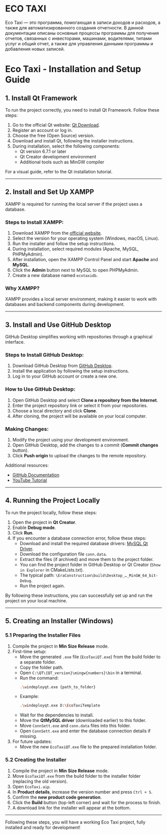 # ECO TAXI
Eco Taxi — это программа, помогающая в записи доходов и расходов, а также для автоматизированного создания отчетности. В данной документации описаны основные процессы программы для получения отчетов, связанных с инвесторами, машинами, водителями, типами услуг и общий отчет, а также для управления данными программы и добавления новых записей.


# Eco Taxi - Installation and Setup Guide

## 1. Install Qt Framework
To run the project correctly, you need to install Qt Framework. Follow these steps:

1. Go to the official Qt website: [Qt Download](https://www.qt.io/download).
2. Register an account or log in.
3. Choose the free (Open Source) version.
4. Download and install Qt, following the installer instructions.
5. During installation, select the following components:
   - Qt version 6.7.1 or later
   - Qt Creator development environment
   - Additional tools such as MinGW compiler

For a visual guide, refer to the Qt installation tutorial.

---

## 2. Install and Set Up XAMPP
XAMPP is required for running the local server if the project uses a database.

### Steps to Install XAMPP:
1. Download XAMPP from the [official website](https://www.apachefriends.org/index.html).
2. Select the version for your operating system (Windows, macOS, Linux).
3. Run the installer and follow the setup instructions.
4. During installation, select required modules (Apache, MySQL, PHPMyAdmin).
5. After installation, open the XAMPP Control Panel and start **Apache** and **MySQL**.
6. Click the **Admin** button next to MySQL to open PHPMyAdmin.
7. Create a new database named `ecotaxidb`.

### Why XAMPP?
XAMPP provides a local server environment, making it easier to work with databases and backend components during development.

---

## 3. Install and Use GitHub Desktop
GitHub Desktop simplifies working with repositories through a graphical interface.

### Steps to Install GitHub Desktop:
1. Download GitHub Desktop from [GitHub Desktop](https://desktop.github.com).
2. Install the application by following the setup instructions.
3. Log in to your GitHub account or create a new one.

### How to Use GitHub Desktop:
1. Open GitHub Desktop and select **Clone a repository from the Internet**.
2. Enter the project repository link or select it from your repositories.
3. Choose a local directory and click **Clone**.
4. After cloning, the project will be available on your local computer.

### Making Changes:
1. Modify the project using your development environment.
2. Open GitHub Desktop, add the changes to a commit (**Commit changes** button).
3. Click **Push origin** to upload the changes to the remote repository.

Additional resources:
- [GitHub Documentation](https://docs.github.com/en/)
- [YouTube Tutorial](https://www.youtube.com)

---

## 4. Running the Project Locally
To run the project locally, follow these steps:

1. Open the project in **Qt Creator**.
2. Enable **Debug mode**.
3. Click **Run**.
4. If you encounter a database connection error, follow these steps:
   - Download and install the required database drivers: [MySQL Qt Driver](https://github.com/thecodemonkey86/qt_mysql_driver).
   - Download the configuration file `conn.data`.
   - Extract the files (if archived) and move them to the project folder.
   - You can find the project folder in GitHub Desktop or Qt Creator (`Show in Explorer` in CMakeLists.txt).
   - The typical path: `\EraConstruction\build\Desktop_…_MinGW_64_bit-Debug`.
   - Run the project again.

By following these instructions, you can successfully set up and run the project on your local machine.

---

## 5. Creating an Installer (Windows)

### 5.1 Preparing the Installer Files
1. Compile the project in **Min Size Release** mode.
2. First-time setup:
   - Move the generated `.exe` file (`EcoTaxiQT.exe`) from the build folder to a separate folder.
   - Copy the folder path.
   - Open `C:\QT\{QT_version}\mingw{numbers}\bin` in a terminal.
   - Run the command:
     ```sh
     .\windeployqt.exe {path_to_folder}
     ```
   - Example:
     ```sh
     .\windeployqt.exe D:\EcoTaxiTemplate
     ```
   - Wait for the dependencies to install.
   - Move the **QtMySQL driver** (downloaded earlier) to this folder.
   - Move `ConnSett.exe` and `conn.data` files into this folder.
   - Open `ConnSett.exe` and enter the database connection details if missing.
3. For future updates:
   - Move the new `EcoTaxiQT.exe` file to the prepared installation folder.

### 5.2 Creating the Installer
1. Compile the project in **Min Size Release** mode.
2. Move `EcoTaxiQT.exe` from the build folder to the installer folder (replacing the old version).
3. Open `EcoTaxi.aip`.
4. In **Product details**, increase the version number and press `Ctrl + S`.
5. Confirm the **new product code generation**.
6. Click the **Build** button (top-left corner) and wait for the process to finish.
7. A download link for the installer will appear at the bottom.

---

Following these steps, you will have a working Eco Taxi project, fully installed and ready for development!

